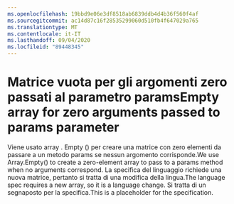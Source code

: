 ```yaml
---
ms.openlocfilehash: 19bbd9e06e3df8518ab6839ddb4d4b36f560f4af
ms.sourcegitcommit: ac14d87c16f28535299060d510fb4f647029a765
ms.translationtype: MT
ms.contentlocale: it-IT
ms.lasthandoff: 09/04/2020
ms.locfileid: "89448345"
---
```

# <a name="empty-array-for-zero-arguments-passed-to-params-parameter"></a><span data-ttu-id="82453-101">Matrice vuota per gli argomenti zero passati al parametro params</span><span class="sxs-lookup"><span data-stu-id="82453-101">Empty array for zero arguments passed to params parameter</span></span>

<span data-ttu-id="82453-102">Viene usato array <T> . Empty () per creare una matrice con zero elementi da passare a un metodo params se nessun argomento corrisponde.</span><span class="sxs-lookup"><span data-stu-id="82453-102">We use Array<T>.Empty() to create a zero-element array to pass to a params method when no arguments correspond.</span></span>
<span data-ttu-id="82453-103">La specifica del linguaggio richiede una nuova matrice, pertanto si tratta di una modifica della lingua.</span><span class="sxs-lookup"><span data-stu-id="82453-103">The language spec requires a new array, so it is a language change.</span></span>
<span data-ttu-id="82453-104">Si tratta di un segnaposto per la specifica.</span><span class="sxs-lookup"><span data-stu-id="82453-104">This is a placeholder for the specification.</span></span>
